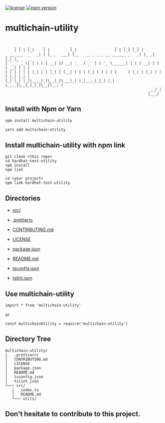 
[![license](https://img.shields.io/github/license/jamesisaac/react-native-background-task.svg)](https://opensource.org/licenses/MIT)
[![npm version](https://badge.fury.io/js/multichain-utility.svg)](https://badge.fury.io/js/multichain-utility)

# multichain-utility

```

    _ _   _      _           _                   _   _ _ _ _         
    | | | (_)    | |         (_)                 | | (_) (_) |        
_ __ ___  _   _| | |_ _  ___| |__   __ _ _ _ __ ______ _   _| |_ _| |_| |_ _   _ 
| '_ ` _ \| | | | | __| |/ __| '_  / _` | | '_ \______| | | | __| | | | __| | | |
| | | | | | |_| | | |_| | (__| | | | (_| | | | | |     | |_| | |_| | | | |_| |_| |
|_| |_| |_|\__,_|_|\__|_|\___|_| |_|__,_|_|_| |_|      \__,_|\__|_|_|_|\__|\__, |
                                                                 __/ |
                                                                |___/ 
```

## Install with Npm or Yarn

```bash
npm install multichain-utility
```

```bash
yarn add multichain-utility
```

## Install multichain-utility with npm link

```
git clone <this repo>
cd hardhat-test-utility
npm install
npm link

cd <your project>
npm link hardhat-test-utility
```
## Directories
 - [src/](./src/)

 - [.prettierrc](./.prettierrc)
 - [CONTRIBUTING.md](./CONTRIBUTING.md)
 - [LICENSE](./LICENSE)
 - [package.json](./package.json)
 - [README.md](./README.md)
 - [tsconfig.json](./tsconfig.json)
 - [tslint.json](./tslint.json)



## Use multichain-utility
```
import * from 'multichain-utility'
```
or 
```
const multichainUtility = require('multichain-utility')
```
## Directory Tree
```
multichain-utility/
│   .prettierrc
│   CONTRIBUTING.md
│   LICENSE
│   package.json
│   README.md
│   tsconfig.json
│   tslint.json
└─── src/
   │   index.ts
   │   README.md
   └─── utils/
```
## Don't hesitate to contribute to this project.
